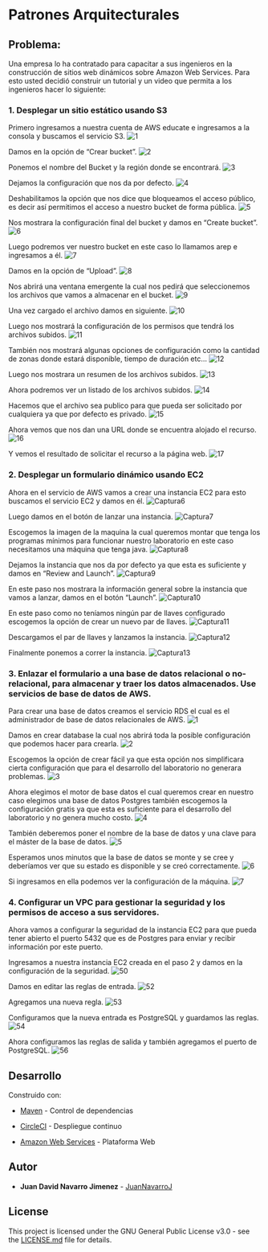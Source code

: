 # Patrones Arquitecturales

## Problema:

Una empresa lo ha contratado para capacitar a sus ingenieros en la construcción de sitios web dinámicos sobre Amazon Web Services. Para esto usted decidió construir un tutorial y un video que permita a los ingenieros hacer lo siguiente:

### 1. Desplegar un sitio estático usando S3

Primero ingresamos a nuestra cuenta de AWS educate e ingresamos a la consola y buscamos el servicio S3.
![1](https://user-images.githubusercontent.com/44879884/76563044-a37bb980-6474-11ea-9f43-6e62784a7267.PNG)

Damos en la opción de “Crear bucket”.
![2](https://user-images.githubusercontent.com/44879884/76563045-a37bb980-6474-11ea-98a7-99314b46fa54.PNG)

Ponemos el nombre del Bucket y la región donde se encontrará.
![3](https://user-images.githubusercontent.com/44879884/76563046-a37bb980-6474-11ea-95c9-e8e570e6c179.PNG)

Dejamos la configuración que nos da por defecto.
![4](https://user-images.githubusercontent.com/44879884/76563047-a4145000-6474-11ea-8326-4b70efd8944d.PNG)

Deshabilitamos la opción que nos dice que bloqueamos el acceso público, es decir así permitimos el acceso a nuestro bucket de forma pública.
![5](https://user-images.githubusercontent.com/44879884/76563049-a4145000-6474-11ea-84e5-8abc50de62c3.PNG)

Nos mostrara la configuración final del bucket y damos en “Create bucket”.
![6](https://user-images.githubusercontent.com/44879884/76563050-a4145000-6474-11ea-8069-8dfb86648fcb.PNG)

Luego podremos ver nuestro bucket en este caso lo llamamos arep e ingresamos a él.
![7](https://user-images.githubusercontent.com/44879884/76563051-a4ace680-6474-11ea-872f-3560cf108c4b.PNG)

Damos en la opción de “Upload”.
![8](https://user-images.githubusercontent.com/44879884/76563053-a4ace680-6474-11ea-931f-98bfde7563ee.PNG)

Nos abrirá una ventana emergente la cual nos pedirá que seleccionemos los archivos que vamos a almacenar en el bucket.
![9](https://user-images.githubusercontent.com/44879884/76563028-a1195f80-6474-11ea-8f16-29e1788eb9fa.PNG)

Una vez cargado el archivo damos en siguiente.
![10](https://user-images.githubusercontent.com/44879884/76563030-a1b1f600-6474-11ea-9db2-c1053ce07346.PNG)

Luego nos mostrará la configuración de los permisos que tendrá los archivos subidos.
![11](https://user-images.githubusercontent.com/44879884/76563031-a1b1f600-6474-11ea-8a47-13bb43a0623b.PNG)

También nos mostrará algunas opciones de configuración como la cantidad de zonas donde estará disponible, tiempo de duración etc…
![12](https://user-images.githubusercontent.com/44879884/76563033-a24a8c80-6474-11ea-9000-5f56a1abdf4d.PNG)

Luego nos mostrara un resumen de los archivos subidos.
![13](https://user-images.githubusercontent.com/44879884/76563037-a24a8c80-6474-11ea-8c5e-92af089fcfc9.PNG)

Ahora podremos ver un listado de los archivos subidos.
![14](https://user-images.githubusercontent.com/44879884/76563038-a24a8c80-6474-11ea-9a88-35668a96535f.PNG)

Hacemos que el archivo sea publico para que pueda ser solicitado por cualquiera ya que por defecto es privado. 
![15](https://user-images.githubusercontent.com/44879884/76563039-a2e32300-6474-11ea-9c6f-0685612e3b26.PNG)

Ahora vemos que nos dan una URL donde se encuentra alojado el recurso.
![16](https://user-images.githubusercontent.com/44879884/76563040-a2e32300-6474-11ea-8cad-8d8b0cbd94b6.PNG)

Y vemos el resultado de solicitar el recurso a la página web.
![17](https://user-images.githubusercontent.com/44879884/76563041-a2e32300-6474-11ea-890c-970af3209118.PNG)


### 2. Desplegar un formulario dinámico usando EC2

Ahora en el servicio de AWS vamos a crear una instancia EC2 para esto buscamos el servicio EC2 y damos en él.
![Captura6](https://user-images.githubusercontent.com/44879884/76691889-c1d0e900-661d-11ea-9361-be6bedfd1234.PNG)

Luego damos en el botón de lanzar una instancia.
![Captura7](https://user-images.githubusercontent.com/44879884/76691890-c3021600-661d-11ea-9c9a-4f2e1f34ec8d.PNG)

Escogemos la imagen de la maquina la cual queremos montar que tenga los programas mínimos para funcionar nuestro laboratorio en este caso necesitamos una máquina que tenga java.
![Captura8](https://user-images.githubusercontent.com/44879884/76691891-c3021600-661d-11ea-9458-174a81a1da78.PNG)

Dejamos la instancia que nos da por defecto ya que esta es suficiente y damos en “Review and Launch”.
![Captura9](https://user-images.githubusercontent.com/44879884/76691892-c4cbd980-661d-11ea-8965-3489de3e1387.PNG)

En este paso nos mostrara la información general sobre la instancia que vamos a lanzar, damos en el botón “Launch”.
![Captura10](https://user-images.githubusercontent.com/44879884/76691894-c5647000-661d-11ea-8485-3c3b392e2e65.PNG)

En este paso como no teníamos ningún par de llaves configurado escogemos la opción de crear un nuevo par de llaves.
![Captura11](https://user-images.githubusercontent.com/44879884/76691895-c5647000-661d-11ea-9451-451bb1d99548.PNG)

Descargamos el par de llaves y lanzamos la instancia.
![Captura12](https://user-images.githubusercontent.com/44879884/76691896-c5fd0680-661d-11ea-83ba-d3da29046077.PNG)

Finalmente ponemos a correr la instancia.
![Captura13](https://user-images.githubusercontent.com/44879884/76691898-c6959d00-661d-11ea-9d9a-a2484bd05770.PNG)

### 3. Enlazar el formulario a una base de datos relacional o no-relacional, para almacenar y traer los datos almacenados. Use servicios de base de datos de AWS.

Para crear una base de datos creamos el servicio RDS el cual es el administrador de base de datos relacionales de AWS.
![1](https://user-images.githubusercontent.com/44879884/76692401-170ff900-6624-11ea-8ee1-df00ec314326.PNG)

Damos en crear database la cual nos abrirá toda la posible configuración que podemos hacer para crearla.
![2](https://user-images.githubusercontent.com/44879884/76692402-17a88f80-6624-11ea-9e48-2f6ccda0be38.PNG)

Escogemos la opción de crear fácil ya que esta opción nos simplificara cierta configuración que para el desarrollo del laboratorio no generara problemas.
![3](https://user-images.githubusercontent.com/44879884/76692403-18412600-6624-11ea-8f5e-9e618884c44a.PNG)

Ahora elegimos el motor de base datos el cual queremos crear en nuestro caso elegimos una base de datos Postgres también escogemos la configuración gratis ya que esta es suficiente para el desarrollo del laboratorio y no genera mucho costo.
![4](https://user-images.githubusercontent.com/44879884/76692404-18412600-6624-11ea-801d-dbc52bdae340.PNG)

También deberemos poner el nombre de la base de datos y una clave para el máster de la base de datos.
![5](https://user-images.githubusercontent.com/44879884/76692405-18d9bc80-6624-11ea-8af5-9ff2f7c776a2.PNG)

Esperamos unos minutos que la base de datos se monte y se cree y deberíamos ver que su estado es disponible y se creó correctamente.
![6](https://user-images.githubusercontent.com/44879884/76692399-15decc00-6624-11ea-8e9a-d0317860978e.PNG)

Si ingresamos en ella podemos ver la configuración de la máquina.
![7](https://user-images.githubusercontent.com/44879884/76692400-170ff900-6624-11ea-8b12-c64f4511b3f2.PNG)


### 4. Configurar un VPC para gestionar la seguridad y los permisos de acceso a sus servidores.

Ahora vamos a configurar la seguridad de la instancia EC2 para que pueda tener abierto el puerto 5432 que es de Postgres para enviar y recibir información por este puerto.

Ingresamos a nuestra instancia EC2 creada en el paso 2 y damos en la configuración de la seguridad.
![50](https://user-images.githubusercontent.com/44879884/76692639-34929200-6627-11ea-9702-5b210fecefd1.PNG)

Damos en editar las reglas de entrada.
![52](https://user-images.githubusercontent.com/44879884/76692641-352b2880-6627-11ea-8d17-e1f140eef5d7.PNG)


Agregamos una nueva regla.
![53](https://user-images.githubusercontent.com/44879884/76692643-352b2880-6627-11ea-92f9-5822cad97205.PNG)


Configuramos que la nueva entrada es PostgreSQL y guardamos las reglas.
![54](https://user-images.githubusercontent.com/44879884/76692636-32c8ce80-6627-11ea-9aae-772acaff209d.PNG)


Ahora configuramos las reglas de salida y también agregamos el puerto de PostgreSQL.
![56](https://user-images.githubusercontent.com/44879884/76692638-33f9fb80-6627-11ea-8150-ef560b854884.PNG)

## Desarrollo

Construido con:

-   [Maven](https://maven.apache.org/)  - Control de dependencias

-	 [CircleCI](https://circleci.com/)  - Despliegue continuo

-	 [Amazon Web Services](https://aws.amazon.com/) - Plataforma Web

## Autor

-   **Juan David Navarro Jimenez**    -  [JuanNavarroJ](https://github.com/JuanNavarroJ)

## License

This project is licensed under the GNU General Public License v3.0 - see the [LICENSE.md](https://github.com/JuanNavarroJ/Arep_Lab4_ServerWeb/blob/master/LICENSE.txt) file for details.
